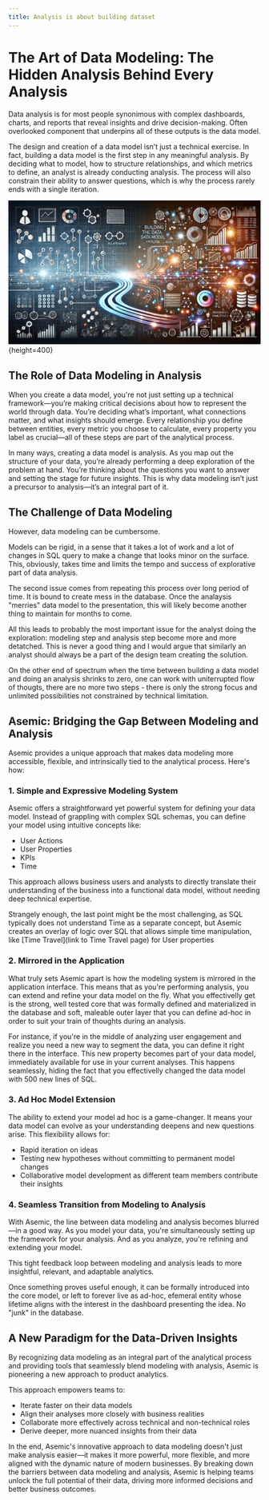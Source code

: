 ```yaml
---
title: Analysis is about building dataset
---
```


# The Art of Data Modeling: The Hidden Analysis Behind Every Analysis

Data analysis is for most people synonimous with complex dashboards, charts, and reports that reveal insights and drive decision-making. Often overlooked component that underpins all of these outputs is the data model.

The design and creation of a data model isn’t just a technical exercise. In fact, building a data model is the first step in any meaningful analysis. By deciding what to model, how to structure relationships, and which metrics to define, an analyst is already conducting analysis. The process will also constrain their ability to answer questions, which is why the process rarely ends with a single iteration.

![hero image](./public/img/analysis-is-about-building-datasets.webp){height=400}

## The Role of Data Modeling in Analysis

When you create a data model, you're not just setting up a technical framework—you’re making critical decisions about how to represent the world through data. You’re deciding what’s important, what connections matter, and what insights should emerge. Every relationship you define between entities, every metric you choose to calculate, every property you label as crucial—all of these steps are part of the analytical process.

In many ways, creating a data model is analysis. As you map out the structure of your data, you’re already performing a deep exploration of the problem at hand. You’re thinking about the questions you want to answer and setting the stage for future insights. This is why data modeling isn’t just a precursor to analysis—it’s an integral part of it.

## The Challenge of Data Modeling

However, data modeling can be cumbersome.

Models can be rigid, in a sense that it takes a lot of work and a lot of changes in SQL query to make a change that looks minor on the surface. This, obviously, takes time and limits the tempo and success of explorative part of data analysis.

The second issue comes from repeating this process over long period of time. It is bound to create mess in the database. Once the analaysis "merries" data model to the presentation, this will likely become another thing to maintain for months to come.

All this leads to probably the most important issue for the analyst doing the exploration: modeling step and analysis step become more and more detatched. This is never a good thing and I would argue that similarly an analyst should always be a part of the design team creating the solution.

On the other end of spectrum when the time between building a data model and doing an analysis shrinks to zero, one can work with uniterrupted flow of thougts, there are no more two steps - there is only the strong focus and unlimited possibilities not constrained by technical limitation.

## Asemic: Bridging the Gap Between Modeling and Analysis

Asemic provides a unique approach that makes data modeling more accessible, flexible, and intrinsically tied to the analytical process. Here's how:

### 1. Simple and Expressive Modeling System

Asemic offers a straightforward yet powerful system for defining your data model. Instead of grappling with complex SQL schemas, you can define your model using intuitive concepts like:

-   User Actions
-   User Properties
-   KPIs
-   Time

This approach allows business users and analysts to directly translate their understanding of the business into a functional data model, without needing deep technical expertise.

Strangely enough, the last point might be the most challenging, as SQL typically does not understand Time as a separate concept, but Asemic creates an overlay of logic over SQL that allows simple time manipulation, like [Time Travel](link to Time Travel page) for User properties

### 2. Mirrored in the Application

What truly sets Asemic apart is how the modeling system is mirrored in the application interface. This means that as you're performing analysis, you can extend and refine your data model on the fly. What you effectivelly get is the strong, well tested core that was formally defined and materialized in the database and soft, maleable outer layer that you can define ad-hoc in order to suit your train of thoughts during an analysis.

For instance, if you're in the middle of analyzing user engagement and realize you need a new way to segment the data, you can define it right there in the interface. This new property becomes part of your data model, immediately available for use in your current analyses. This happens seamlessly, hiding the fact that you effectivelly changed the data model with 500 new lines of SQL.

### 3. Ad Hoc Model Extension

The ability to extend your model ad hoc is a game-changer. It means your data model can evolve as your understanding deepens and new questions arise. This flexibility allows for:

-   Rapid iteration on ideas
-   Testing new hypotheses without committing to permanent model changes
-   Collaborative model development as different team members contribute their insights

### 4. Seamless Transition from Modeling to Analysis

With Asemic, the line between data modeling and analysis becomes blurred—in a good way. As you model your data, you're simultaneously setting up the framework for your analysis. And as you analyze, you're refining and extending your model.

This tight feedback loop between modeling and analysis leads to more insightful, relevant, and adaptable analytics.

Once something proves useful enough, it can be formally introduced into the core model, or left to forever live as ad-hoc, efemeral entity whose lifetime aligns with the interest in the dashboard presenting the idea. No "junk" in the database.

## A New Paradigm for the Data-Driven Insights

By recognizing data modeling as an integral part of the analytical process and providing tools that seamlessly blend modeling with analysis, Asemic is pioneering a new approach to product analytics.

This approach empowers teams to:

-   Iterate faster on their data models
-   Align their analyses more closely with business realities
-   Collaborate more effectively across technical and non-technical roles
-   Derive deeper, more nuanced insights from their data

In the end, Asemic's innovative approach to data modeling doesn't just make analysis easier—it makes it more powerful, more flexible, and more aligned with the dynamic nature of modern businesses. By breaking down the barriers between data modeling and analysis, Asemic is helping teams unlock the full potential of their data, driving more informed decisions and better business outcomes.
